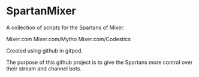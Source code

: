 # SpartanMixer
A collection of scripts for the Spartans of Mixer.

Mixer.com
Mixer.com/Mytho
Mixer.com/Codestics

Created using github in gitpod.

The purpose of this github project is to give the Spartans more control over their stream and channel bots. 